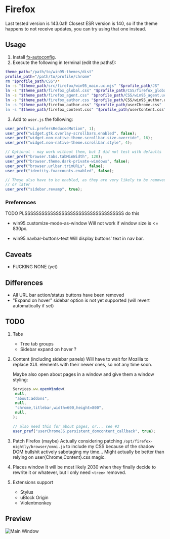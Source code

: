 # Firefox

Last tested version is 143.0a1! Closest ESR version is 140, so if the theme happens to not receive updates, you can try using that one instead.

## Usage

1. Install [fx-autoconfig](https://github.com/MrOtherGuy/fx-autoconfig).
2. Execute the following in terminal (edit the paths!):

```sh
theme_path="/path/to/win95-themes/dist"
profile_path="/path/to/profile/chrome"
rm "$profile_path/CSS"/*
ln -s "$theme_path/src/firefox/win95_main.uc.mjs" "$profile_path/JS"
ln -s "$theme_path/firefox_global.css" "$profile_path/CSS/firefox_global.uc.css"
ln -s "$theme_path/firefox_agent.css" "$profile_path/CSS/win95_agent.uc.css"
ln -s "$theme_path/firefox_author.css "$profile_path/CSS/win95_author.uc.css"
ln -s "$theme_path/firefox_author.css" "$profile_path/userChrome.css"
ln -s "$theme_path/firefox_content.css" "$profile_path/userContent.css"
```

3. Add to `user.js` the following:

```js
user_pref("ui.prefersReducedMotion", 1);
user_pref("widget.gtk.overlay-scrollbars.enabled", false);
user_pref("widget.non-native-theme.scrollbar.size.override", 16);
user_pref("widget.non-native-theme.scrollbar.style", 4);

// Optional - may work without them, but I did not test with defaults
user_pref("browser.tabs.tabMinWidth", 120);
user_pref("browser.theme.dark-private-windows", false);
user_pref("browser.urlbar.trimURLs", false);
user_pref("identity.fxaccounts.enabled", false);

// These also have to be enabled, as they are very likely to be removed sooner
// or later
user_pref("sidebar.revamp", true);
```

### Preferences

TODO PLSSSSSSSSSSSSSSSSSSSSSSSSSSSSSSSSSSS do this

- win95.customize-mode-as-window
  Will not work if window size is <= 830px.

- win95.navbar-buttons-text
  Will display buttons' text in nav bar.

## Caveats

- FUCKING NONE (yet)

## Differences

- All URL bar action/status buttons have been removed
- "Expand on hover" sidebar option is not yet supported (will revert automatically if set)

## TODO

1. Tabs
   - Tree tab groups
   - Sidebar expand on hover ?

2. Content (including sidebar panels)
   Will have to wait for Mozilla to replace XUL elements with their newer ones, so not any time soon.

   Maybe also open about pages in a window and give them a window styling:

   ```js
   Services.ww.openWindow(
   	null,
   	"about:addons",
   	null,
   	"chrome,titlebar,width=600,height=800",
   	null,
   );

   // also need this for about pages, or... see #3
   user_pref("userChromeJS.persistent_domcontent_callback", true);
   ```

3. Patch Firefox (maybe)
   Actually considering patching `/opt/firefox-nightly/browser/omni.ja` to include my CSS because of the shadow DOM bullshit actively sabotaging my time... Might actually be better than relying on user{Chrome,Content}.css magic.

4. Places window
   It will be most likely 2030 when they finally decide to rewrite it or whatever, but I only need `<tree>` removed.

5. Extensions support
   - Stylus
   - uBlock Origin
   - Violentmonkey

## Preview

![Main Window](../img/firefox.png)
